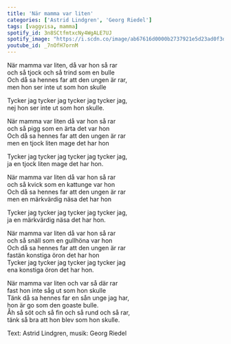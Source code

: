 ```yaml
---
title: 'När mamma var liten'
categories: ['Astrid Lindgren', 'Georg Riedel']
tags: [vaggvisa, mamma]
spotify_id: 3n8SCtfmtxcNy4WgALE7UJ
spotify_image: "https://i.scdn.co/image/ab67616d0000b2737921e5d23ad0f3d1369febef"
youtube_id: _7nOfH7ornM
---
```


När mamma var liten, då var hon så rar  
och så tjock och så trind som en bulle  
Och då sa hennes far att den ungen är rar,  
men hon ser inte ut som hon skulle

Tycker jag tycker jag tycker jag tycker jag,  
nej hon ser inte ut som hon skulle.

När mamma var liten då var hon så rar  
och så pigg som en ärta det var hon  
Och då sa hennes far att den ungen är rar  
men en tjock liten mage det har hon

Tycker jag tycker jag tycker jag tycker jag,  
ja en tjock liten mage det har hon.

När mamma var liten då var hon så rar  
och så kvick som en kattunge var hon  
Och då sa hennes far att den ungen är rar  
men en märkvärdig näsa det har hon

Tycker jag tycker jag tycker jag tycker jag,  
ja en märkvärdig näsa det har hon.

När mamma var liten då var hon så rar  
och så snäll som en gullhöna var hon  
Och då sa hennes far att den ungen är rar  
fastän konstiga öron det har hon  
Tycker jag tycker jag tycker jag tycker jag  
ena konstiga öron det har hon.

När mamma var liten och var så där rar  
fast hon inte såg ut som hon skulle  
Tänk då sa hennes far en sån unge jag har,  
hon är go som den goaste bulle.  
Åh så söt och så fin och så rund och så rar,  
tänk så bra att hon blev som hon skulle.


Text: Astrid Lindgren, musik: Georg Riedel
